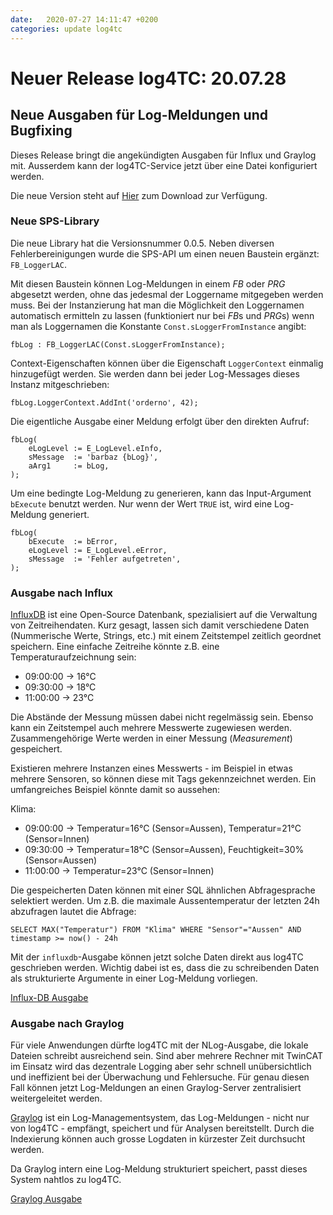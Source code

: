 ```yaml
---
date:   2020-07-27 14:11:47 +0200
categories: update log4tc
---
```

# Neuer Release log4TC: 20.07.28

## Neue Ausgaben für Log-Meldungen und Bugfixing

Dieses Release bringt die angekündigten Ausgaben für Influx und Graylog mit. Ausserdem kann der log4TC-Service jetzt über eine Datei konfiguriert werden. 

Die neue Version steht auf [Hier](https://github.com/mbc-engineering/log4TC/releases) zum Download zur Verfügung.

### Neue SPS-Library

Die neue Library hat die Versionsnummer 0.0.5. Neben diversen Fehlerbereinigungen wurde die SPS-API um einen neuen Baustein ergänzt: `FB_LoggerLAC`. 

Mit diesen Baustein können Log-Meldungen in einem *FB* oder *PRG* abgesetzt werden, ohne das jedesmal der Loggername mitgegeben werden muss. 
Bei der Instanzierung hat man die Möglichkeit den Loggernamen automatisch ermitteln zu lassen (funktioniert nur bei *FB*s und *PRG*s) wenn man als Loggernamen die Konstante `Const.sLoggerFromInstance` angibt:

```
fbLog : FB_LoggerLAC(Const.sLoggerFromInstance);
```

Context-Eigenschaften können über die Eigenschaft `LoggerContext` einmalig hinzugefügt werden. Sie werden dann bei jeder Log-Messages dieses Instanz mitgeschrieben:

```
fbLog.LoggerContext.AddInt('orderno', 42);
```

Die eigentliche Ausgabe einer Meldung erfolgt über den direkten Aufruf:

```
fbLog(
    eLogLevel := E_LogLevel.eInfo,
    sMessage  := 'barbaz {bLog}',
    aArg1     := bLog,
);
```

Um eine bedingte Log-Meldung zu generieren, kann das Input-Argument `bExecute` benutzt werden. Nur wenn der Wert `TRUE` ist, wird eine Log-Meldung generiert.

```
fbLog(
    bExecute  := bError,
    eLogLevel := E_LogLevel.eError,
    sMessage  := 'Fehler aufgetreten',
);
```

### Ausgabe nach Influx

[InfluxDB](https://www.influxdata.com/) ist eine Open-Source Datenbank, spezialisiert auf die Verwaltung von Zeitreihendaten. Kurz gesagt, lassen sich damit verschiedene Daten (Nummerische Werte, Strings, etc.) mit einem Zeitstempel zeitlich geordnet speichern. Eine einfache Zeitreihe könnte z.B. eine Temperaturaufzeichnung sein:

* 09:00:00 -> 16°C
* 09:30:00 -> 18°C
* 11:00:00 -> 23°C

Die Abstände der Messung müssen dabei nicht regelmässig sein. Ebenso kann ein Zeitstempel auch mehrere Messwerte zugewiesen werden. Zusammengehörige Werte werden in einer Messung (*Measurement*) gespeichert.

Existieren mehrere Instanzen eines Messwerts - im Beispiel in etwas mehrere Sensoren, so können diese mit Tags gekennzeichnet werden. Ein umfangreiches Beispiel könnte damit so aussehen:

Klima:
* 09:00:00 -> Temperatur=16°C (Sensor=Aussen), Temperatur=21°C (Sensor=Innen)
* 09:30:00 -> Temperatur=18°C (Sensor=Aussen), Feuchtigkeit=30% (Sensor=Aussen)
* 11:00:00 -> Temperatur=23°C (Sensor=Innen)

Die gespeicherten Daten können mit einer SQL ähnlichen Abfragesprache selektiert werden. Um z.B. die maximale Aussentemperatur der letzten 24h abzufragen lautet die Abfrage:

```
SELECT MAX("Temperatur") FROM "Klima" WHERE "Sensor"="Aussen" AND timestamp >= now() - 24h
```

Mit der `influxdb`-Ausgabe können jetzt solche Daten direkt aus log4TC geschrieben werden. Wichtig dabei ist es, dass die zu schreibenden Daten als strukturierte Argumente in einer Log-Meldung vorliegen.

[Influx-DB Ausgabe](https://mbc-engineering.github.io/log4TC/reference/influx_output.html)

### Ausgabe nach Graylog

Für viele Anwendungen dürfte log4TC mit der NLog-Ausgabe, die lokale Dateien schreibt ausreichend sein. Sind aber mehrere Rechner mit TwinCAT im Einsatz wird das dezentrale Logging aber sehr schnell unübersichtlich und ineffizient bei der Überwachung und Fehlersuche. Für genau diesen Fall können jetzt Log-Meldungen an einen Graylog-Server zentralisiert weitergeleitet werden.

[Graylog](https://www.graylog.org/) ist ein Log-Managementsystem, das Log-Meldungen - nicht nur von log4TC - empfängt, speichert und für Analysen bereitstellt. Durch die Indexierung können auch grosse Logdaten in kürzester Zeit durchsucht werden.

Da Graylog intern eine Log-Meldung strukturiert speichert, passt dieses System nahtlos zu log4TC.

[Graylog Ausgabe](https://mbc-engineering.github.io/log4TC/reference/graylog_output.html)

